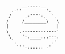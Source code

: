                       
```                      
       __.....__      
   .-''         '.    
  /     .-''"'-.  `.  
 /     /________\   \ 
 |                  | 
 \    .-------------' 
  \    '-.____...---. 
   `.             .'  
     `''-...... -'    
```                      
                      


